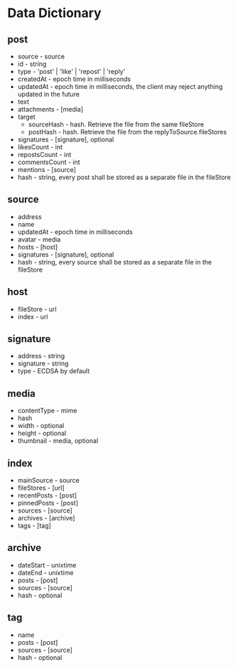 # Data Dictionary

## post
* source - source
* id - string
* type - 'post' | 'like' | 'repost' | 'reply'
* createdAt - epoch time in milliseconds
* updatedAt - epoch time in milliseconds, the client may reject anything updated in the future
* text
* attachments - [media]
* target
  * sourceHash - hash. Retrieve the file from the same fileStore
  * postHash - hash. Retrieve the file from the replyToSource.fileStores
* signatures - [signature], optional 
* likesCount - int
* repostsCount - int
* commentsCount - int
* mentions - [source]
* hash - string, every post shall be stored as a separate file in the fileStore

## source
* address
* name
* updatedAt - epoch time in milliseconds
* avatar - media
* hosts - [host]
* signatures - [signature], optional
* hash - string, every source shall be stored as a separate file in the fileStore

## host
* fileStore - url
* index - url

## signature
* address - string
* signature - string
* type - ECDSA by default

## media
* contentType - mime
* hash
* width - optional
* height - optional
* thumbnail - media, optional

## index
* mainSource - source
* fileStores - [url]
* recentPosts - [post]
* pinnedPosts - [post]
* sources - [source]
* archives - [archive]
* tags - [tag]

## archive
* dateStart - unixtime
* dateEnd - unixtime
* posts - [post]
* sources - [source]
* hash - optional

## tag
* name
* posts - [post]
* sources - [source]
* hash - optional
